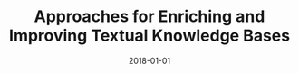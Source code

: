 ---
title: "Approaches for Enriching and Improving Textual Knowledge Bases"
collection: publications
permalink: /publication/2018-DBLP_journals_corr_abs-1804-07583
date: 2018-01-01
venue: 'nan'
---